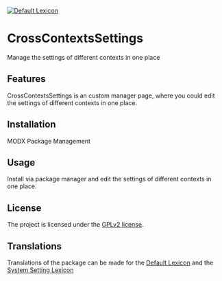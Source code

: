 [![Default Lexicon](https://hosted.weblate.org/widgets/modx-extras/-/modx-crosscontextssettings-standard/svg-badge.svg)](https://hosted.weblate.org/projects/modx-extras/modx-crosscontextssettings-standard/)

# CrossContextsSettings

Manage the settings of different contexts in one place

## Features

CrossContextsSettings is an custom manager page, where you could edit the
settings of different contexts in one place.

## Installation

MODX Package Management

## Usage

Install via package manager and edit the settings of different contexts in one
place.

## License

The project is licensed under the [GPLv2 license](https://github.com/Jako/CrossContextsSettings/blob/master/core/components/crosscontextssettings/docs/license.md).

## Translations

Translations of the package can be made for the [Default Lexicon](https://hosted.weblate.org/projects/modx-extras/modx-crosscontextssettings-standard/) and the [System Setting Lexicon](https://hosted.weblate.org/projects/modx-extras/modx-crosscontextssettings-system-settings/)
